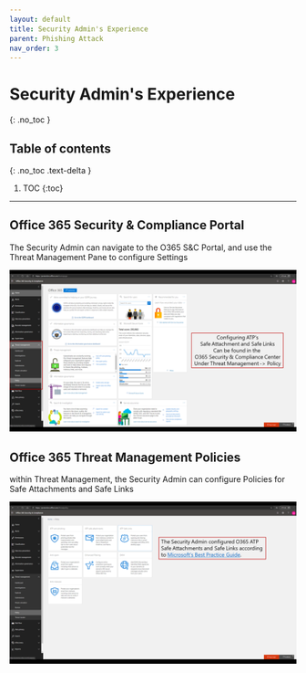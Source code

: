 ```yaml
---
layout: default
title: Security Admin's Experience
parent: Phishing Attack
nav_order: 3
---
```


# Security Admin's Experience
{: .no_toc }

## Table of contents
{: .no_toc .text-delta }

1. TOC
{:toc}

---

## Office 365 Security & Compliance Portal
The Security Admin can navigate to the O365 S&C Portal, and use the Threat Management Pane to configure Settings

![](/assets/images/scenario04/Scenario04_63.PNG "Threat Management")

## Office 365 Threat Management Policies
within Threat Management, the Security Admin can configure Policies for Safe Attachments and Safe Links

![](/assets/images/scenario04/Scenario04_64.PNG "Policy")
